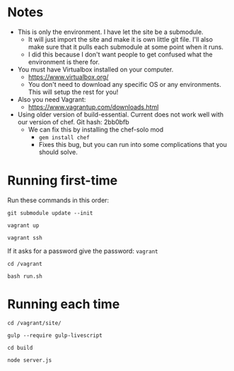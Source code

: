 # Notes

- This is only the environment. I have let the site be a submodule.
	- It will just import the site and make it is own little git file. I'll also make sure that it pulls each submodule at some point when it runs.
	- I did this because I don't want people to get confused what the environment is there for. 
- You must have Virtualbox installed on your computer. 
	- https://www.virtualbox.org/
	- You don't need to download any specific OS or any environments. This will setup the rest for you!
- Also you need Vagrant: 
	- https://www.vagrantup.com/downloads.html
- Using older version of build-essential. Current does not work well with our version of chef. Git hash: 2bb0bfb
	- We can fix this by installing the chef-solo mod
		- `gem install chef`
		- Fixes this bug, but you can run into some complications that you should solve.


# Running first-time

Run these commands in this order:

`git submodule update --init`

`vagrant up`

`vagrant ssh`

If it asks for a password give the password: `vagrant`

`cd /vagrant`

`bash run.sh`

# Running each time

`cd /vagrant/site/`

`gulp --require gulp-livescript`

`cd build`

`node server.js`
